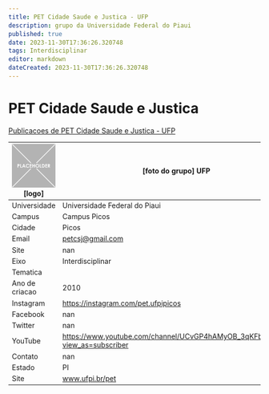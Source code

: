 ```yaml
---
title: PET Cidade Saude e Justica - UFP
description: grupo da Universidade Federal do Piaui
published: true
date: 2023-11-30T17:36:26.320748
tags: Interdisciplinar
editor: markdown
dateCreated: 2023-11-30T17:36:26.320748
---
```


# PET Cidade Saude e Justica

[Publicacoes de PET Cidade Saude e Justica - UFP](/atividade/55PETCidadeSaudeeJusticaUFP/feed.md)

| ![placeholder.png](/placeholder.png) [logo] | [foto do grupo] UFP         |
| ------------------------------------------- | ------------------------------------------------- |
| Universidade                                | Universidade Federal do Piaui      |
| Campus                                      | Campus Picos            |
| Cidade                                      | Picos             |
| Email                                       | petcsj@gmail.com             |
| Site                                        | nan              |
| Eixo                                        | Interdisciplinar              |
| Tematica                                    |           |
| Ano de criacao                              | 2010        |
| Instagram                                   | https://instagram.com/pet.ufpipicos         |
| Facebook                                    | nan          |
| Twitter                                     | nan           |
| YouTube                                     | https://www.youtube.com/channel/UCvGP4hAMyOB_3qKFbvxOlbQ?view_as=subscriber           |
| Contato                                     | nan         |
| Estado                                      |  PI            |
| Site                                        | www.ufpi.br/pet |
